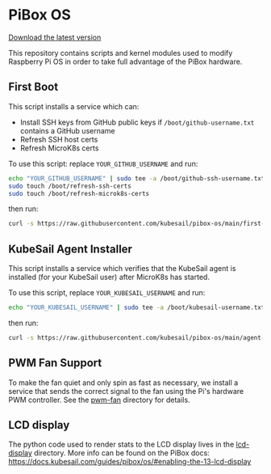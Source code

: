# PiBox OS

[Download the latest version](https://github.com/kubesail/pibox-os/releases)

This repository contains scripts and kernel modules used to modify Raspberry Pi OS in order to take full advantage of the PiBox hardware.

## First Boot

This script installs a service which can:

- Install SSH keys from GitHub public keys if `/boot/github-username.txt` contains a GitHub username
- Refresh SSH host certs
- Refresh MicroK8s certs

To use this script: replace `YOUR_GITHUB_USERNAME` and run:

```bash
echo "YOUR_GITHUB_USERNAME" | sudo tee -a /boot/github-ssh-username.txt
sudo touch /boot/refresh-ssh-certs
sudo touch /boot/refresh-microk8s-certs
```

then run:

```bash
curl -s https://raw.githubusercontent.com/kubesail/pibox-os/main/first-boot-installer.sh | sudo bash
```

## KubeSail Agent Installer

This script installs a service which verifies that the KubeSail agent is installed (for your KubeSail user) after MicroK8s has started.

To use this script, replace `YOUR_KUBESAIL_USERNAME` and run:

```bash
echo "YOUR_KUBESAIL_USERNAME" | sudo tee -a /boot/kubesail-username.txt
```

then run:

```bash
curl -s https://raw.githubusercontent.com/kubesail/pibox-os/main/agent-installer.sh | sudo bash
```

## PWM Fan Support

To make the fan quiet and only spin as fast as necessary, we install a service that sends the correct signal to the fan using the Pi's hardware PWM controller. See the [pwm-fan](pwm-fan) directory for details.

## LCD display

The python code used to render stats to the LCD display lives in the [lcd-display](lcd-display) directory. More info can be found on the PiBox docs: https://docs.kubesail.com/guides/pibox/os/#enabling-the-13-lcd-display
